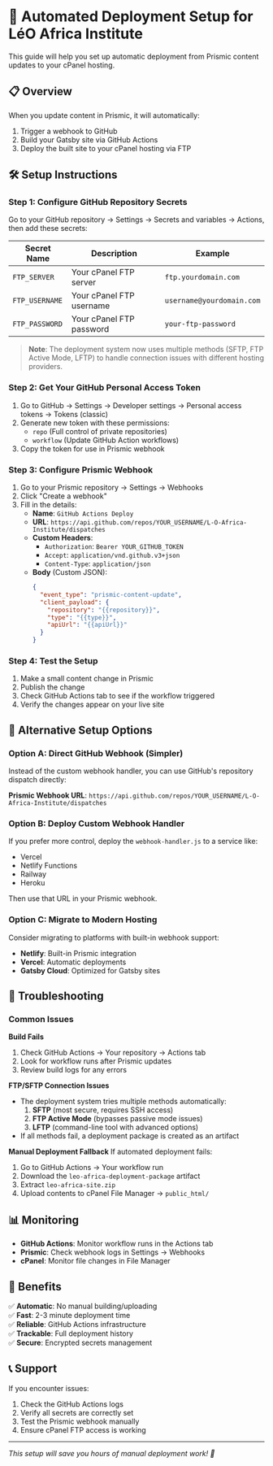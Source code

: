 # 🚀 Automated Deployment Setup for LéO Africa Institute

This guide will help you set up automatic deployment from Prismic content updates to your cPanel hosting.

## 📋 Overview

When you update content in Prismic, it will automatically:
1. Trigger a webhook to GitHub
2. Build your Gatsby site via GitHub Actions
3. Deploy the built site to your cPanel hosting via FTP

## 🛠️ Setup Instructions

### Step 1: Configure GitHub Repository Secrets

Go to your GitHub repository → Settings → Secrets and variables → Actions, then add these secrets:

| Secret Name | Description | Example |
|-------------|-------------|---------|
| `FTP_SERVER` | Your cPanel FTP server | `ftp.yourdomain.com` |
| `FTP_USERNAME` | Your cPanel FTP username | `username@yourdomain.com` |
| `FTP_PASSWORD` | Your cPanel FTP password | `your-ftp-password` |

> **Note**: The deployment system now uses multiple methods (SFTP, FTP Active Mode, LFTP) to handle connection issues with different hosting providers.

### Step 2: Get Your GitHub Personal Access Token

1. Go to GitHub → Settings → Developer settings → Personal access tokens → Tokens (classic)
2. Generate new token with these permissions:
   - `repo` (Full control of private repositories)
   - `workflow` (Update GitHub Action workflows)
3. Copy the token for use in Prismic webhook

### Step 3: Configure Prismic Webhook

1. Go to your Prismic repository → Settings → Webhooks
2. Click "Create a webhook"
3. Fill in the details:
   - **Name**: `GitHub Actions Deploy`
   - **URL**: `https://api.github.com/repos/YOUR_USERNAME/L-O-Africa-Institute/dispatches`
   - **Custom Headers**:
     - `Authorization`: `Bearer YOUR_GITHUB_TOKEN`
     - `Accept`: `application/vnd.github.v3+json`
     - `Content-Type`: `application/json`
   - **Body** (Custom JSON):
     ```json
     {
       "event_type": "prismic-content-update",
       "client_payload": {
         "repository": "{{repository}}",
         "type": "{{type}}",
         "apiUrl": "{{apiUrl}}"
       }
     }
     ```

### Step 4: Test the Setup

1. Make a small content change in Prismic
2. Publish the change
3. Check GitHub Actions tab to see if the workflow triggered
4. Verify the changes appear on your live site

## 🔧 Alternative Setup Options

### Option A: Direct GitHub Webhook (Simpler)

Instead of the custom webhook handler, you can use GitHub's repository dispatch directly:

**Prismic Webhook URL**: `https://api.github.com/repos/YOUR_USERNAME/L-O-Africa-Institute/dispatches`

### Option B: Deploy Custom Webhook Handler

If you prefer more control, deploy the `webhook-handler.js` to a service like:
- Vercel
- Netlify Functions
- Railway
- Heroku

Then use that URL in your Prismic webhook.

### Option C: Migrate to Modern Hosting

Consider migrating to platforms with built-in webhook support:
- **Netlify**: Built-in Prismic integration
- **Vercel**: Automatic deployments
- **Gatsby Cloud**: Optimized for Gatsby sites

## 🚨 Troubleshooting

### Common Issues

**Build Fails**
1. Check GitHub Actions → Your repository → Actions tab
2. Look for workflow runs after Prismic updates
3. Review build logs for any errors

**FTP/SFTP Connection Issues**
- The deployment system tries multiple methods automatically:
  1. **SFTP** (most secure, requires SSH access)
  2. **FTP Active Mode** (bypasses passive mode issues)
  3. **LFTP** (command-line tool with advanced options)
- If all methods fail, a deployment package is created as an artifact

**Manual Deployment Fallback**
If automated deployment fails:
1. Go to GitHub Actions → Your workflow run
2. Download the `leo-africa-deployment-package` artifact
3. Extract `leo-africa-site.zip` 
4. Upload contents to cPanel File Manager → `public_html/`

## 📊 Monitoring

- **GitHub Actions**: Monitor workflow runs in the Actions tab
- **Prismic**: Check webhook logs in Settings → Webhooks
- **cPanel**: Monitor file changes in File Manager

## 🎯 Benefits

✅ **Automatic**: No manual building/uploading  
✅ **Fast**: 2-3 minute deployment time  
✅ **Reliable**: GitHub Actions infrastructure  
✅ **Trackable**: Full deployment history  
✅ **Secure**: Encrypted secrets management  

## 📞 Support

If you encounter issues:
1. Check the GitHub Actions logs
2. Verify all secrets are correctly set
3. Test the Prismic webhook manually
4. Ensure cPanel FTP access is working

---

*This setup will save you hours of manual deployment work! 🎉*
